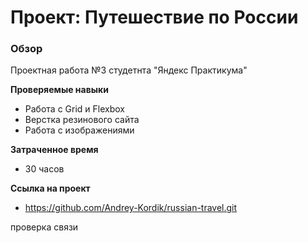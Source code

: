# Проект: Путешествие по России

### Обзор
Проектная работа №3 студетнта "Яндекс Практикума"

**Проверяемые навыки**

* Работа с Grid и Flexbox
* Верстка резинового сайта
* Работа с изображениями

**Затраченное время**

* 30 часов

**Ccылка на проект**

* https://github.com/Andrey-Kordik/russian-travel.git

проверка связи